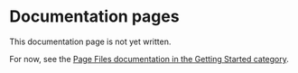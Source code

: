 # Documentation pages

This documentation page is not yet written.

For now, see the
[Page Files documentation in the Getting Started category](../Getting_Started/Steps/Documentation_Files.md).
